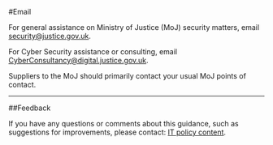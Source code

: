 #Email

For general assistance on Ministry of Justice (MoJ) security matters, email [security@justice.gov.uk](mailto:security@justice.gov.uk).

For Cyber Security assistance or consulting, email [CyberConsultancy@digital.justice.gov.uk](mailto:CyberConsultancy@digital.justice.gov.uk).

Suppliers to the MoJ should primarily contact your usual MoJ points of contact.

---

##Feedback

If you have any questions or comments about this guidance, such as suggestions for improvements, please contact: [IT policy content](mailto:itpolicycontent@digital.justice.gov.uk).

